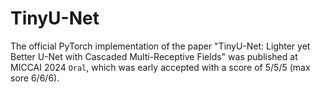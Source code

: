 # TinyU-Net

The official PyTorch implementation of the paper "TinyU-Net: Lighter yet Better U-Net with Cascaded Multi-Receptive Fields" was published at MICCAI 2024 `Oral`, which was early accepted with a score of 5/5/5 (max sore 6/6/6).
